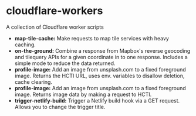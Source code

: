 # cloudflare-workers
A collection of Cloudflare worker scripts

* **map-tile-cache:** Make requests to map tile services with heavy caching.
* **on-the-ground:** Combine a response from Mapbox's reverse geocoding and tilequery APIs for a given coordinate in to one response. Includes a simple mode to reduce the data returned.
* **profile-image:** Add an image from unsplash.com to a fixed foreground image. Returns the HCTI URL, uses env. variables to disallow deletion, cache clearing.
* **profile-image:** Add an image from unsplash.com to a fixed foreground image. Returns image data by making a request to HCTI.
* **trigger-netlify-build:** Trigger a Netlify build hook via a GET request. Allows you to change the trigger title.
